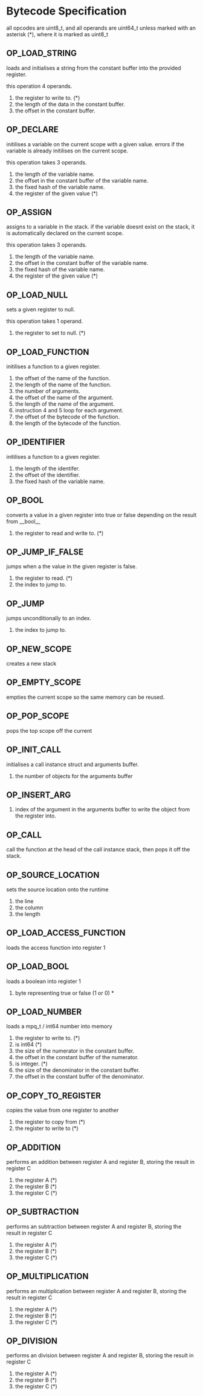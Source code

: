 <!--
SPDX-FileCopyrightText: 2025 William Bell

SPDX-License-Identifier: GPL-1.0-or-later
-->

# Bytecode Specification

all opcodes are uint8_t, and all operands are uint64_t unless marked with an asterisk (*), where it is marked as uint8_t

## OP_LOAD_STRING

loads and initialises a string from the constant buffer into the provided register.

this operation 4 operands.

1. the register to write to. (*)
1. the length of the data in the constant buffer.
1. the offset in the constant buffer.

## OP_DECLARE

initilises a variable on the current scope with a given value. errors if the variable is already initilises on the current scope.

this operation takes 3 operands.

1. the length of the variable name.
1. the offset in the constant buffer of the variable name.
1. the fixed hash of the variable name.
1. the register of the given value (*)

## OP_ASSIGN

assigns to a variable in the stack. if the variable doesnt exist on the stack, it is automatically declared on the current scope.

this operation takes 3 operands.

1. the length of the variable name.
1. the offset in the constant buffer of the variable name.
1. the fixed hash of the variable name.
1. the register of the given value (*)

## OP_LOAD_NULL

sets a given register to null.

this operation takes 1 operand.

1. the register to set to null. (*)

## OP_LOAD_FUNCTION

initilises a function to a given register.

1. the offset of the name of the function.
1. the length of the name of the function.
1. the number of arguments.
1. the offset of the name of the argument.
1. the length of the name of the argument.
1. instruction 4 and 5 loop for each argument.
1. the offset of the bytecode of the function.
1. the length of the bytecode of the function.

## OP_IDENTIFIER

initilises a function to a given register.

1. the length of the identifer.
1. the offset of the identifier.
1. the fixed hash of the variable name.

## OP_BOOL

converts a value in a given register into true or false depending on the result from \_\_bool\_\_

1. the register to read and write to. (*)

## OP_JUMP_IF_FALSE

jumps when a the value in the given register is false.

1. the register to read. (*)
1. the index to jump to.

## OP_JUMP

jumps unconditionally to an index.

1. the index to jump to.

## OP_NEW_SCOPE

creates a new stack

## OP_EMPTY_SCOPE

empties the current scope so the same memory can be reused.

## OP_POP_SCOPE

pops the top scope off the current

## OP_INIT_CALL

initialises a call instance struct and arguments buffer.

1. the number of objects for the arguments buffer

## OP_INSERT_ARG

1. index of the argument in the arguments buffer to write the object from the register into.

## OP_CALL

call the function at the head of the call instance stack, then pops it off the stack.

## OP_SOURCE_LOCATION

sets the source location onto the runtime

1. the line
1. the column
1. the length

## OP_LOAD_ACCESS_FUNCTION

loads the access function into register 1

## OP_LOAD_BOOL

loads a boolean into register 1

1. byte representing true or false (1 or 0) *

## OP_LOAD_NUMBER

loads a mpq_t / int64 number into memory

1. the register to write to. (*)
1. is int64 (*)
1. the size of the numerator in the constant buffer.
1. the offset in the constant buffer of the numerator.
1. is integer. (*)
1. the size of the denominator in the constant buffer.
1. the offset in the constant buffer of the denominator.

## OP_COPY_TO_REGISTER

copies the value from one register to another

1. the register to copy from (*)
2. the register to write to (*)

## OP_ADDITION

performs an addition between register A and register B, storing the result in register C

1. the register A (*)
2. the register B (*)
2. the register C (*)

## OP_SUBTRACTION

performs an subtraction between register A and register B, storing the result in register C

1. the register A (*)
2. the register B (*)
2. the register C (*)

## OP_MULTIPLICATION

performs an multiplication between register A and register B, storing the result in register C

1. the register A (*)
2. the register B (*)
2. the register C (*)

## OP_DIVISION

performs an division between register A and register B, storing the result in register C

1. the register A (*)
2. the register B (*)
2. the register C (*)